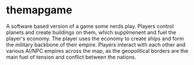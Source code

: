 # themapgame
A software based version of a game some nerds play. Players control planets and create buildings on them, which supplmenent and fuel the player's economy. The player uses the economy to create ships and form the military backbone of their empire. Players interact with each other and various AI/NPC empires across the map, as the geopolitical borders are the main fuel of tension and conflict between the nations.
